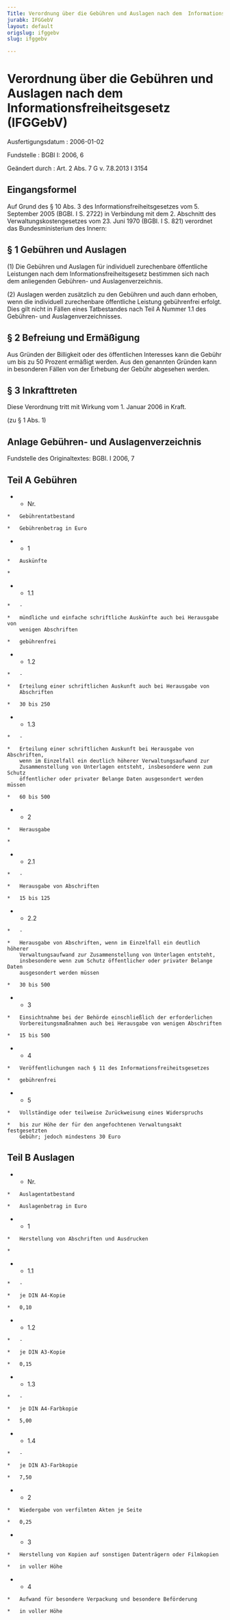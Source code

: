 ```yaml
---
Title: Verordnung über die Gebühren und Auslagen nach dem  Informationsfreiheitsgesetz
jurabk: IFGGebV
layout: default
origslug: ifggebv
slug: ifggebv

---
```


# Verordnung über die Gebühren und Auslagen nach dem  Informationsfreiheitsgesetz (IFGGebV)

Ausfertigungsdatum
:   2006-01-02

Fundstelle
:   BGBl I: 2006, 6

Geändert durch
:   Art. 2 Abs. 7 G v. 7.8.2013 I 3154



## Eingangsformel

Auf Grund des § 10 Abs. 3 des Informationsfreiheitsgesetzes vom 5.
September 2005 (BGBl. I S. 2722) in Verbindung mit dem 2. Abschnitt
des Verwaltungskostengesetzes vom 23. Juni 1970 (BGBl. I S. 821)
verordnet das Bundesministerium des Innern:


## § 1 Gebühren und Auslagen

(1) Die Gebühren und Auslagen für individuell zurechenbare öffentliche
Leistungen nach dem Informationsfreiheitsgesetz bestimmen sich nach
dem anliegenden Gebühren- und Auslagenverzeichnis.

(2) Auslagen werden zusätzlich zu den Gebühren und auch dann erhoben,
wenn die individuell zurechenbare öffentliche Leistung gebührenfrei
erfolgt. Dies gilt nicht in Fällen eines Tatbestandes nach Teil A
Nummer 1.1 des Gebühren- und Auslagenverzeichnisses.


## § 2 Befreiung und Ermäßigung

Aus Gründen der Billigkeit oder des öffentlichen Interesses kann die
Gebühr um bis zu 50 Prozent ermäßigt werden. Aus den genannten Gründen
kann in besonderen Fällen von der Erhebung der Gebühr abgesehen
werden.


## § 3 Inkrafttreten

Diese Verordnung tritt mit Wirkung vom 1. Januar 2006 in Kraft.

(zu § 1 Abs. 1)

## Anlage Gebühren- und Auslagenverzeichnis

Fundstelle des Originaltextes: BGBl. I 2006, 7

## Teil A Gebühren

*    *   Nr.

    *   Gebührentatbestand

    *   Gebührenbetrag in Euro


*    *   1

    *   Auskünfte

    *

*    *   1.1

    *   -

    *   mündliche und einfache schriftliche Auskünfte auch bei Herausgabe von
        wenigen Abschriften

    *   gebührenfrei


*    *   1.2

    *   -

    *   Erteilung einer schriftlichen Auskunft auch bei Herausgabe von
        Abschriften

    *   30 bis 250


*    *   1.3

    *   -

    *   Erteilung einer schriftlichen Auskunft bei Herausgabe von Abschriften,
        wenn im Einzelfall ein deutlich höherer Verwaltungsaufwand zur
        Zusammenstellung von Unterlagen entsteht, insbesondere wenn zum Schutz
        öffentlicher oder privater Belange Daten ausgesondert werden müssen

    *   60 bis 500


*    *   2

    *   Herausgabe

    *

*    *   2.1

    *   -

    *   Herausgabe von Abschriften

    *   15 bis 125


*    *   2.2

    *   -

    *   Herausgabe von Abschriften, wenn im Einzelfall ein deutlich höherer
        Verwaltungsaufwand zur Zusammenstellung von Unterlagen entsteht,
        insbesondere wenn zum Schutz öffentlicher oder privater Belange Daten
        ausgesondert werden müssen

    *   30 bis 500


*    *   3

    *   Einsichtnahme bei der Behörde einschließlich der erforderlichen
        Vorbereitungsmaßnahmen auch bei Herausgabe von wenigen Abschriften

    *   15 bis 500


*    *   4

    *   Veröffentlichungen nach § 11 des Informationsfreiheitsgesetzes

    *   gebührenfrei


*    *   5

    *   Vollständige oder teilweise Zurückweisung eines Widerspruchs

    *   bis zur Höhe der für den angefochtenen Verwaltungsakt festgesetzten
        Gebühr; jedoch mindestens 30 Euro




## Teil B Auslagen

*    *   Nr.

    *   Auslagentatbestand

    *   Auslagenbetrag in Euro


*    *   1

    *   Herstellung von Abschriften und Ausdrucken

    *

*    *   1.1

    *   -

    *   je DIN A4-Kopie

    *   0,10


*    *   1.2

    *   -

    *   je DIN A3-Kopie

    *   0,15


*    *   1.3

    *   -

    *   je DIN A4-Farbkopie

    *   5,00


*    *   1.4

    *   -

    *   je DIN A3-Farbkopie

    *   7,50


*    *   2

    *   Wiedergabe von verfilmten Akten je Seite

    *   0,25


*    *   3

    *   Herstellung von Kopien auf sonstigen Datenträgern oder Filmkopien

    *   in voller Höhe


*    *   4

    *   Aufwand für besondere Verpackung und besondere Beförderung

    *   in voller Höhe




